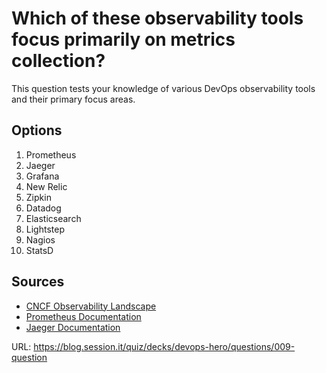 # Which of these observability tools focus primarily on metrics collection?

This question tests your knowledge of various DevOps observability tools and their primary focus areas.

## Options
1. Prometheus
2. Jaeger
3. Grafana
4. New Relic
5. Zipkin
6. Datadog
7. Elasticsearch
8. Lightstep
9. Nagios
10. StatsD

## Sources
- [CNCF Observability Landscape](https://landscape.cncf.io/card-mode?category=observability-and-analysis)
- [Prometheus Documentation](https://prometheus.io/docs/introduction/overview/)
- [Jaeger Documentation](https://www.jaegertracing.io/docs/1.41/)

URL: https://blog.session.it/quiz/decks/devops-hero/questions/009-question